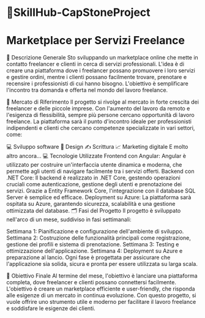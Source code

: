 # 🛒SkillHub-CapStoneProject
 
 
 # Marketplace per Servizi Freelance

📜 Descrizione Generale
Sto sviluppando un marketplace online che mette in contatto freelancer e clienti in cerca di servizi professionali. L'idea è di creare una piattaforma dove i freelancer possano promuovere i loro servizi e gestire ordini, mentre i clienti possano facilmente trovare, prenotare e recensire i professionisti di cui hanno bisogno. L'obiettivo è semplificare l'incontro tra domanda e offerta nel mondo del lavoro freelance.


🎯 Mercato di Riferimento
Il progetto si rivolge al mercato in forte crescita dei freelancer e delle piccole imprese. Con l'aumento del lavoro da remoto e l'esigenza di flessibilità, sempre più persone cercano opportunità di lavoro freelance. La piattaforma sarà il punto d'incontro ideale per professionisti indipendenti e clienti che cercano competenze specializzate in vari settori, come:

💻 Sviluppo software
🎨 Design
✍️ Scrittura
📈 Marketing digitale
E molto altro ancora...
💻 Tecnologie Utilizzate
Frontend con Angular: Angular è utilizzato per costruire un'interfaccia utente dinamica e moderna, che permette agli utenti di navigare facilmente tra i servizi offerti.
Backend con .NET Core: Il backend è realizzato in .NET Core, gestendo operazioni cruciali come autenticazione, gestione degli utenti e prenotazione dei servizi. Grazie a Entity Framework Core, l'integrazione con il database SQL Server è semplice ed efficace.
Deployment su Azure: La piattaforma sarà ospitata su Azure, garantendo sicurezza, scalabilità e una gestione ottimizzata del database.
🗂️ Fasi del Progetto
Il progetto è sviluppato nell'arco di un mese, suddiviso in fasi settimanali:

Settimana 1: Pianificazione e configurazione dell'ambiente di sviluppo.
Settimana 2: Costruzione delle funzionalità principali come registrazione, gestione dei profili e sistema di prenotazione.
Settimana 3: Testing e ottimizzazione dell'applicazione.
Settimana 4: Deployment su Azure e preparazione al lancio.
Ogni fase è progettata per assicurare che l'applicazione sia solida, sicura e pronta per essere utilizzata su larga scala.

🚀 Obiettivo Finale
Al termine del mese, l'obiettivo è lanciare una piattaforma completa, dove freelancer e clienti possano connettersi facilmente. L'obiettivo è creare un marketplace efficiente e user-friendly, che risponda alle esigenze di un mercato in continua evoluzione. Con questo progetto, si vuole offrire uno strumento utile e moderno per facilitare il lavoro freelance e soddisfare le esigenze dei clienti.
